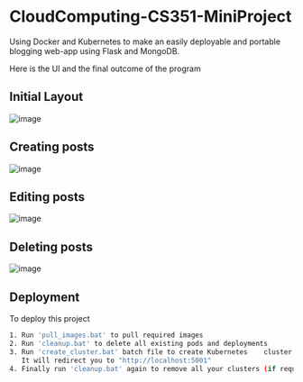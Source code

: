 # CloudComputing-CS351-MiniProject

Using Docker and Kubernetes to make an easily deployable and portable blogging web-app using Flask and MongoDB.

Here is the UI and the final outcome of the program

## Initial Layout

![image](https://user-images.githubusercontent.com/93257735/233772307-2237951b-eeaf-4ac9-a241-6da941a7f43b.png)


## Creating posts

![image](https://user-images.githubusercontent.com/93257735/233772350-90a5c7ba-0d14-46f9-b131-d6dd835517b7.png)


## Editing posts

![image](https://user-images.githubusercontent.com/93257735/233772368-08ac4336-c43a-4c07-b73e-f25320415e61.png)


## Deleting posts

![image](https://user-images.githubusercontent.com/93257735/233772509-753ec776-34a3-4545-a2f9-1208b5dfdaaa.png)


## Deployment

To deploy this project 

```bash
1. Run 'pull_images.bat' to pull required images
2. Run 'cleanup.bat' to delete all existing pods and deployments
3. Run 'create_cluster.bat' batch file to create Kubernetes    cluster.
   It will redirect you to "http://localhost:5001"
4. Finally run 'cleanup.bat' again to remove all your clusters (if required)
```
